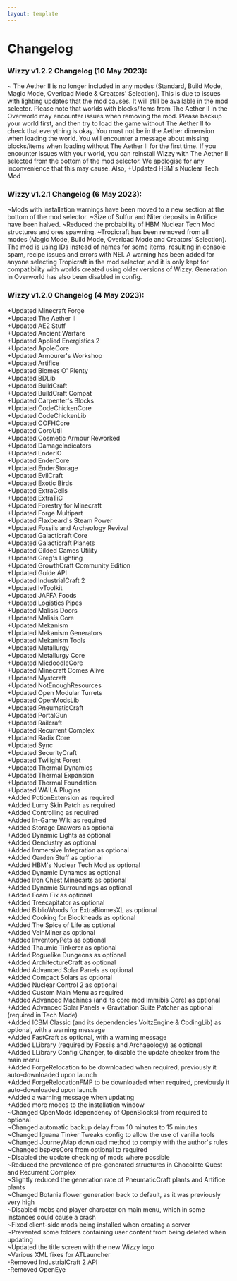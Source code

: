 ```yaml
---
layout: template
---
```

# Changelog

### Wizzy v1.2.2 Changelog (10 May 2023):

~ The Aether II is no longer included in any modes (Standard, Build Mode, Magic Mode, Overload Mode & Creators' Selection). This is due to issues with lighting updates that the mod causes. It will still be available in the mod selector.
Please note that worlds with blocks/items from The Aether II in the Overworld may encounter issues when removing the mod. Please backup your world first, and then try to load the game without The Aether II to check that everything is okay. You must not be in the Aether dimension when loading the world. You will encounter a message about missing blocks/items when loading without The Aether II for the first time. If you encounter issues with your world, you can reinstall Wizzy with The Aether II selected from the bottom of the mod selector.
We apologise for any inconvenience that this may cause.
Also, +Updated HBM's Nuclear Tech Mod

### Wizzy v1.2.1 Changelog (6 May 2023):

~Mods with installation warnings have been moved to a new section at the bottom of the mod selector.
~Size of Sulfur and Niter deposits in Artifice have been halved.
~Reduced the probability of HBM Nuclear Tech Mod structures and ores spawning.
~Tropicraft has been removed from all modes (Magic Mode, Build Mode, Overload Mode and Creators' Selection). The mod is using IDs instead of names for some items, resulting in console spam, recipe issues and errors with NEI. A warning has been added for anyone selecting Tropicraft in the mod selector, and it is only kept for compatibility with worlds created using older versions of Wizzy. Generation in Overworld has also been disabled in config.

### Wizzy v1.2.0 Changelog (4 May 2023):

+Updated Minecraft Forge  
+Updated The Aether II  
+Updated AE2 Stuff  
+Updated Ancient Warfare  
+Updated Applied Energistics 2  
+Updated AppleCore  
+Updated Armourer's Workshop  
+Updated Artifice  
+Updated Biomes O' Plenty  
+Updated BDLib  
+Updated BuildCraft  
+Updated BuildCraft Compat  
+Updated Carpenter's Blocks  
+Updated CodeChickenCore  
+Updated CodeChickenLib  
+Updated COFHCore  
+Updated CoroUtil  
+Updated Cosmetic Armour Reworked  
+Updated DamageIndicators  
+Updated EnderIO  
+Updated EnderCore  
+Updated EnderStorage  
+Updated EvilCraft  
+Updated Exotic Birds  
+Updated ExtraCells  
+Updated ExtraTiC  
+Updated Forestry for Minecraft	  
+Updated Forge Multipart  
+Updated Flaxbeard's Steam Power  
+Updated Fossils and Archeology Revival  
+Updated Galacticraft Core  
+Updated Galacticraft Planets  
+Updated Gilded Games Utility  
+Updated Greg's Lighting  
+Updated GrowthCraft Community Edition  
+Updated Guide API  
+Updated IndustrialCraft 2  
+Updated IvToolkit  
+Updated JAFFA Foods  
+Updated Logistics Pipes  
+Updated Malisis Doors  
+Updated Malisis Core  
+Updated Mekanism  
+Updated Mekanism Generators  
+Updated Mekanism Tools  
+Updated Metallurgy  
+Updated Metallurgy Core   
+Updated MicdoodleCore  
+Updated Minecraft Comes Alive  
+Updated Mystcraft  
+Updated NotEnoughResources  
+Updated Open Modular Turrets  
+Updated OpenModsLib  
+Updated PneumaticCraft  
+Updated PortalGun  
+Updated Railcraft  
+Updated Recurrent Complex  
+Updated Radix Core  
+Updated Sync  
+Updated SecurityCraft  
+Updated Twilight Forest  
+Updated Thermal Dynamics  
+Updated Thermal Expansion  
+Updated Thermal Foundation  
+Updated WAILA Plugins  
+Added PotionExtension as required  
+Added Lumy Skin Patch as required  
+Added Controlling as required  
+Added In-Game Wiki as required  
+Added Storage Drawers as optional  
+Added Dynamic Lights as optional  
+Added Gendustry as optional   
+Added Immersive Integration as optional  
+Added Garden Stuff as optional  
+Added HBM's Nuclear Tech Mod as optional  
+Added Dynamic Dynamos as optional  
+Added Iron Chest Minecarts as optional  
+Added Dynamic Surroundings as optional  
+Added Foam Fix as optional  
+Added Treecapitator as optional  
+Added BiblioWoods for ExtraBiomesXL as optional  
+Added Cooking for Blockheads as optional  
+Added The Spice of Life as optional  
+Added VeinMiner as optional   
+Added InventoryPets as optional  
+Added Thaumic Tinkerer as optional   
+Added Roguelike Dungeons as optional  
+Added ArchitectureCraft as optional  
+Added Advanced Solar Panels as optional  
+Added Compact Solars as optional  
+Added Nuclear Control 2 as optional  
+Added Custom Main Menu as required  
+Added Advanced Machines (and its core mod Immibis Core) as optional  
+Added Advanced Solar Panels + Gravitation Suite Patcher as optional (required in Tech Mode)  
+Added ICBM Classic (and its dependencies VoltzEngine & CodingLib) as optional, with a warning message  
+Added FastCraft as optional, with a warning message  
+Added LLibrary (required by Fossils and Archaeology) as optional  
+Added LLibrary Config Changer, to disable the update checker from the main menu  
+Added ForgeRelocation to be downloaded when required, previously it auto-downloaded upon launch  
+Added ForgeRelocationFMP to be downloaded when required, previously it auto-downloaded upon launch  
+Added a warning message when updating   
+Added more modes to the installation window   
~Changed OpenMods (dependency of OpenBlocks) from required to optional    
~Changed automatic backup delay from 10 minutes to 15 minutes  
~Changed Iguana Tinker Tweaks config to allow the use of vanilla tools  
~Changed JourneyMap download method to comply with the author's rules  
~Changed bspkrsCore from optional to required  
~Disabled the update checking of mods where possible  
~Reduced the prevalence of pre-generated structures in Chocolate Quest and Recurrent Complex  
~Slightly reduced the generation rate of PneumaticCraft plants and Artifice plants  
~Changed Botania flower generation back to default, as it was previously very high  
~Disabled mobs and player character on main menu, which in some instances could cause a crash  
~Fixed client-side mods being installed when creating a server  
~Prevented some folders containing user content from being deleted when updating  
~Updated the title screen with the new Wizzy logo  
~Various XML fixes for ATLauncher  
-Removed IndustrialCraft 2 API  
-Removed OpenEye  
